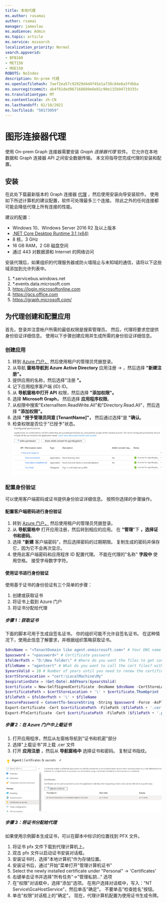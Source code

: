 ```yaml
---
title: 本地代理
ms.author: rusamai
author: rsamai
manager: jameslau
ms.audience: Admin
ms.topic: article
ms.service: mssearch
localization_priority: Normal
search.appverid:
- BFB160
- MET150
- MOE150
ROBOTS: NoIndex
description: On-prem 代理
ms.openlocfilehash: 7aef2ea57c92929d4d4f45e1a738c84e6a3f4bba
ms.sourcegitcommit: ab4f81ded967168689e6e81c90e115b94719335c
ms.translationtype: MT
ms.contentlocale: zh-CN
ms.lasthandoff: 02/10/2021
ms.locfileid: "50173059"
---
```

# <a name="graph-connector-agent"></a>图形连接器代理

使用 On-prem Graph 连接器需要安装 *Graph 连接器代理* 软件。 它允许在本地数据和 Graph 连接器 API 之间安全数据传输。 本文将指导您完成代理的安装和配置。

## <a name="installation"></a>安装

在此处下载最新版本的 Graph 连接器 [代理](https://aka.ms/gcadownload) ，然后使用安装向导安装软件。 使用如下所述计算机的建议配置，软件可处理最多三个连接。 除此之外的任何连接都可能会降低代理上所有连接的性能。

建议的配置：

* Windows 10、Windows Server 2016 R2 及以上版本
* [.NET Core Desktop Runtime 3.1 (x64) ](https://dotnet.microsoft.com/download/dotnet-core/3.1)
* 8 核，3 GHz
* 16 GB RAM，2 GB 磁盘空间
* 通过 443 对数据源和 Internet 的网络访问

安装代理后，如果组织的代理服务器或防火墙阻止与未知域的通信，请将以下这些域添加到允许列表中。

1. *.servicebus.windows.net
2. *.events.data.microsoft.com
3. https://login.microsoftonline.com
4. https://gcs.office.com
5. https://graph.microsoft.com/


## <a name="create-and-configure-an-app-for-the-agent"></a>为代理创建和配置应用  

首先，登录并注意帐户所需的最低权限是搜索管理员。 然后，代理将要求您提供身份验证详细信息。 使用以下步骤创建应用并生成所需的身份验证详细信息。

### <a name="create-an-app"></a>创建应用

1. 转到 [Azure 门户，](https://portal.azure.com) 然后使用租户的管理员凭据登录。
2. 从导航 **窗格导航到 Azure Active Directory** 应用注册  ->  ，然后选择 **"新建注册"。**
3. 提供应用的名称，然后选择"注册 **"。**
4. 记下应用程序客户端 (ID) ID。
5. 从 **导航窗格中打开 API** 权限，然后选择 **"添加权限"。**
6. 选择 **Microsoft Graph，** 然后选择 **应用程序权限**。
7. 从权限中搜索"ExternalItem.ReadWrite.All"和"Directory.Read.All"，然后选择 **"添加权限"。**
8. 选择 **"授予管理员同意 [TenantName]"，** 然后通过选择"是 **"确认**。
9. 检查权限是否位于"已授予"状态。
     ![右侧列显示为绿色授予的权限。](media/onprem-agent/granted-state.png)

### <a name="configure-authentication"></a>配置身份验证

可以使用客户端密码或证书提供身份验证详细信息。 按照你选择的步骤操作。

#### <a name="configuring-the-client-secret-for-authentication"></a>配置客户端密码进行身份验证

1. 转到 [Azure 门户，](https://portal.azure.com) 然后使用租户的管理员凭据登录。
2. 从 **导航窗格中** 打开应用注册，然后转到相应的应用。 在 **"管理**"下 **，选择证书和密码**。
3. 选择 **"新建** 客户端密码"，然后选择密码的过期期限。 复制生成的密码并保存它，因为它不会再次显示。
4. 使用此客户端密码和应用程序 ID 配置代理。 不能在代理的"名称" **字段中** 使用空格。 接受字母数字字符。

#### <a name="using-a-certificate-for-authentication"></a>使用证书进行身份验证

使用基于证书的身份验证有三个简单的步骤：

1. 创建或获取证书
1. 将证书上载到 Azure 门户
1. 将证书分配给代理

##### <a name="step-1-get-a-certificate"></a>步骤 1：获取证书

下面的脚本可用于生成自签名证书。 你的组织可能不允许自签名证书。 在这种情况下，使用此信息了解要求，并根据组织策略获取证书。

```Powershell
$dnsName = "<TenantDomain like agent.onmicrosoft.com>" # Your DNS name
$password = "<password>" # Certificate password
$folderPath = "D:\New folder\" # Where do you want the files to get saved to? The folder needs to exist.
$fileName = "agentcert" # What do you want to call the cert files? without the file extension
$yearsValid = 10 # Number of years until you need to renew the certificate
$certStoreLocation = "cert:\LocalMachine\My"
$expirationDate = (Get-Date).AddYears($yearsValid)
$certificate = New-SelfSignedCertificate -DnsName $dnsName -CertStoreLocation $certStoreLocation -NotAfter $expirationDate -KeyExportPolicy Exportable -KeySpec Signature
$certificatePath = $certStoreLocation + '\' + $certificate.Thumbprint
$filePath = $folderPath + '\' + $fileName
$securePassword = ConvertTo-SecureString -String $password -Force -AsPlainText
Export-Certificate -Cert $certificatePath -FilePath ($filePath + '.cer')
Export-PfxCertificate -Cert $certificatePath -FilePath ($filePath + '.pfx') -Password $securePassword
```

##### <a name="step-2-upload-the-certificate-in-the-azure-portal"></a>步骤 2：在 Azure 门户中上载证书

1. 打开应用程序，然后从左窗格导航到"证书和机密"部分
1. 选择"上载证书"并上载 .cer 文件
1. 打开 **应用注册** ，然后从 **导航窗格中** 选择证书和密码。 复制证书指纹。

![在左窗格中选择证书和密码时指纹证书列表](media/onprem-agent/certificates.png)

##### <a name="step-3-assign-the-certificate-to-the-agent"></a>步骤 3：将证书分配给代理

如果使用示例脚本生成证书，可以在脚本中标识的位置找到 PFX 文件。

1. 将证书 pfx 文件下载到代理计算机上。
1. 双击 pfx 文件以启动证书安装对话框。
1. 安装证书时，选择"本地计算机"作为存储位置。
1. 安装证书后，通过"开始"菜单打开"管理计算机证书"
1. Select the newly installed certificate under "Personal" -> 'Certificates'
1. 右键单击证书并选择"所有任务"->"管理私钥..." 选项
1. 在"权限"对话框中，选择"添加"选项。 在用户选择对话框中，写入："NT Service\GcaHostService"，然后单击"确定"。 不要单击"检查姓名"按钮。
1. 单击"权限"对话框上的"确定"。 现在，代理计算机配置为使用证书生成令牌。
